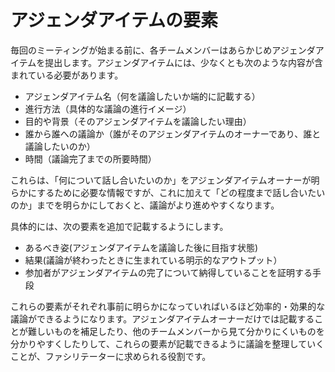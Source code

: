 # アジェンダアイテムの要素

毎回のミーティングが始まる前に、各チームメンバーはあらかじめアジェンダアイテムを提出します。アジェンダアイテムには、少なくとも次のような内容が含まれている必要があります。

* アジェンダアイテム名（何を議論したいか端的に記載する）
* 進行方法（具体的な議論の進行イメージ）
* 目的や背景（そのアジェンダアイテムを議論したい理由）
* 誰から誰への議論か（誰がそのアジェンダアイテムのオーナーであり、誰と議論したいのか）
* 時間（議論完了までの所要時間）

これらは、「何について話し合いたいのか」をアジェンダアイテムオーナーが明らかにするために必要な情報ですが、これに加えて「どの程度まで話し合いたいのか」までを明らかにしておくと、議論がより進めやすくなります。

具体的には、次の要素を追加で記載するようにします。

* あるべき姿(アジェンダアイテムを議論した後に目指す状態)
* 結果(議論が終わったときに生まれている明示的なアウトプット）
* 参加者がアジェンダアイテムの完了について納得していることを証明する手段

これらの要素がそれぞれ事前に明らかになっていればいるほど効率的・効果的な議論ができるようになります。アジェンダアイテムオーナーだけでは記載することが難しいものを補足したり、他のチームメンバーから見て分かりにくいものを分かりやすくしたりして、これらの要素が記載できるように議論を整理していくことが、ファシリテーターに求められる役割です。
